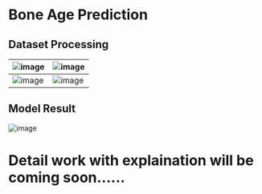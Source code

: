 # **Bone Age Prediction**

## **Dataset Processing**
|![image](https://github.com/MizanMustakim/BoneAgePrediction/assets/56040932/d2e0bdac-2df6-4a18-9327-c1147ad443db)|![image](https://github.com/MizanMustakim/BoneAgePrediction/assets/56040932/091c90ec-aa13-4d66-86c8-2b7fdf576533)|
|  -  |  -  |
|![image](https://github.com/MizanMustakim/BoneAgePrediction/assets/56040932/da6e0896-e022-4c1a-a780-2fc659fd6e30)|![image](https://github.com/MizanMustakim/BoneAgePrediction/assets/56040932/c18688a2-5be7-4cc8-8fba-72e7fe16af9d)|

## **Model Result**
![image](https://github.com/MizanMustakim/BoneAgePrediction/assets/56040932/f5c9577e-f172-41dc-aea6-4639c7f912ee)


# Detail work with explaination will be coming soon......

